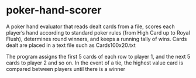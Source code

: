 # poker-hand-scorer
A poker hand evaluator that reads dealt cards from a file, scores each player’s hand according to standard poker rules (from High Card up to Royal Flush), determines round winners, and keeps a running tally of wins.
Cards dealt are placed in a text file such as Cards100x20.txt

The program assigns the first 5 cards of each row to player 1, and the next 5 cards to player 2 and so on.
In the event of a tie, the highest value card is compared between players until there is a winner
